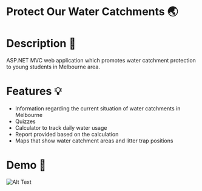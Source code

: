 # Protect Our Water Catchments :earth_asia:
# Description :rocket:
ASP.NET MVC web application which promotes water catchment protection to young students in Melbourne area.
# Features 💡
* Information regarding the current situation of water catchments in Melbourne
* Quizzes
* Calculator to track daily water usage
* Report provided based on the calculation
* Maps that show water catchment areas and litter trap positions
# Demo 🔽
![Alt Text](https://media.giphy.com/media/nj0s9w6rHXiKVdcx8O/giphy.gif)
